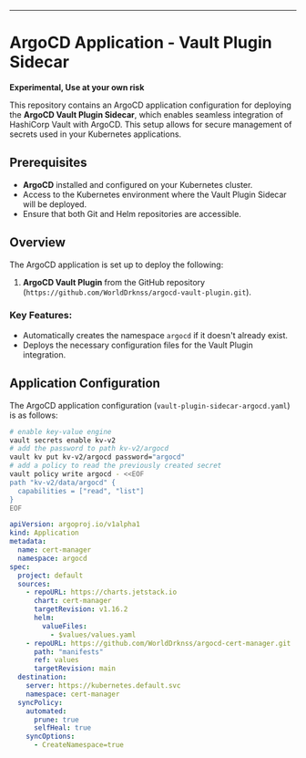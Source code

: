---
# ArgoCD Application - Vault Plugin Sidecar

**Experimental, Use at your own risk**

This repository contains an ArgoCD application configuration for deploying the **ArgoCD Vault Plugin Sidecar**, which enables seamless integration of HashiCorp Vault with ArgoCD. This setup allows for secure management of secrets used in your Kubernetes applications.

## Prerequisites

- **ArgoCD** installed and configured on your Kubernetes cluster.
- Access to the Kubernetes environment where the Vault Plugin Sidecar will be deployed.
- Ensure that both Git and Helm repositories are accessible.

## Overview

The ArgoCD application is set up to deploy the following:

1. **ArgoCD Vault Plugin** from the GitHub repository (`https://github.com/WorldDrknss/argocd-vault-plugin.git`).

### Key Features:
- Automatically creates the namespace `argocd` if it doesn't already exist.
- Deploys the necessary configuration files for the Vault Plugin integration.

## Application Configuration

The ArgoCD application configuration (`vault-plugin-sidecar-argocd.yaml`) is as follows:

```bash
# enable key-value engine
vault secrets enable kv-v2
# add the password to path kv-v2/argocd
vault kv put kv-v2/argocd password="argocd"
# add a policy to read the previously created secret
vault policy write argocd - <<EOF
path "kv-v2/data/argocd" {
  capabilities = ["read", "list"]
}
EOF
```

```yaml
apiVersion: argoproj.io/v1alpha1
kind: Application
metadata:
  name: cert-manager
  namespace: argocd
spec:
  project: default
  sources:
    - repoURL: https://charts.jetstack.io
      chart: cert-manager
      targetRevision: v1.16.2
      helm:
        valueFiles:
          - $values/values.yaml
    - repoURL: https://github.com/WorldDrknss/argocd-cert-manager.git
      path: "manifests"
      ref: values
      targetRevision: main
  destination:
    server: https://kubernetes.default.svc
    namespace: cert-manager
  syncPolicy:
    automated:
      prune: true
      selfHeal: true
    syncOptions:
      - CreateNamespace=true
